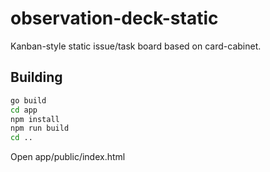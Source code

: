 # observation-deck-static

Kanban-style static issue/task board based on card-cabinet.

## Building

```bash
go build
cd app
npm install
npm run build
cd ..
```

Open app/public/index.html
